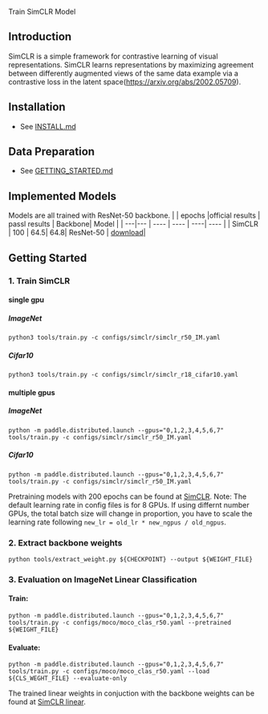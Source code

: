 Train SimCLR Model

## Introduction
SimCLR is a simple framework for contrastive learning of visual representations. SimCLR learns representations by maximizing agreement between differently augmented views of the same data example via a contrastive loss in the latent space(https://arxiv.org/abs/2002.05709).
## Installation
- See [INSTALL.md](INSTALL.md)

## Data Preparation
- See [GETTING_STARTED.md](GETTING_STARTED.md)

## Implemented Models
Models are all trained with ResNet-50 backbone.
|  | epochs |official results | passl results | Backbone| Model |
| ---|--- | ----  | ---- | ----| ---- |
| SimCLR  | 100 |  64.5| 64.8| ResNet-50 | [download](https://passl.bj.bcebos.com/models/simclr_r50_ep100_ckpt.pdparam)|

## Getting Started

### 1. Train SimCLR

#### single gpu

##### ImageNet
```
python3 tools/train.py -c configs/simclr/simclr_r50_IM.yaml
```

##### Cifar10

```
python3 tools/train.py -c configs/simclr/simclr_r18_cifar10.yaml
```

#### multiple gpus
##### ImageNet

```
python -m paddle.distributed.launch --gpus="0,1,2,3,4,5,6,7" tools/train.py -c configs/simclr/simclr_r50_IM.yaml
```

##### Cifar10

```
python -m paddle.distributed.launch --gpus="0,1,2,3,4,5,6,7" tools/train.py -c configs/simclr/simclr_r50_IM.yaml
```



Pretraining models with 200 epochs can be found at [SimCLR](https://passl.bj.bcebos.com/models/simclr_r50_ep100_ckpt.pdparam).
Note: The default learning rate in config files is for 8 GPUs. If using differnt number GPUs, the total batch size will change in proportion, you have to scale the learning rate following ```new_lr = old_lr * new_ngpus / old_ngpus```. 
### 2. Extract backbone weights

```
python tools/extract_weight.py ${CHECKPOINT} --output ${WEIGHT_FILE}
```

### 3. Evaluation on ImageNet Linear Classification

#### Train:
```
python -m paddle.distributed.launch --gpus="0,1,2,3,4,5,6,7" tools/train.py -c configs/moco/moco_clas_r50.yaml --pretrained ${WEIGHT_FILE}
```

#### Evaluate:
```
python -m paddle.distributed.launch --gpus="0,1,2,3,4,5,6,7" tools/train.py -c configs/moco/moco_clas_r50.yaml --load ${CLS_WEGHT_FILE} --evaluate-only
```

The trained linear weights in conjuction with the backbone weights can be found at [SimCLR linear](https://passl.bj.bcebos.com/models/simclr_r50_ep100_ckpt.pdparam).


